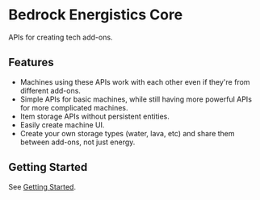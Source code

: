 # Bedrock Energistics Core

APIs for creating tech add-ons.

## Features

- Machines using these APIs work with each other even if they're from different add-ons.
- Simple APIs for basic machines, while still having more powerful APIs for more complicated machines.
- Item storage APIs without persistent entities.
- Easily create machine UI.
- Create your own storage types (water, lava, etc) and share them between add-ons, not just energy.

## Getting Started

See [Getting Started](https://fluffyalien1422.github.io/bedrock-energistics-core/documents/Guides.Getting_Started.html).
